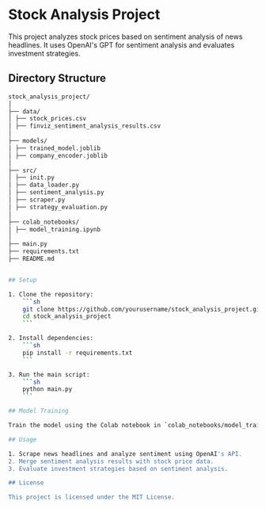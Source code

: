 # Stock Analysis Project

This project analyzes stock prices based on sentiment analysis of news headlines. It uses OpenAI's GPT for sentiment analysis and evaluates investment strategies.

## Directory Structure
```sh
stock_analysis_project/
│
├── data/
│ ├── stock_prices.csv
│ ├── finviz_sentiment_analysis_results.csv
│
├── models/
│ ├── trained_model.joblib
│ ├── company_encoder.joblib
│
├── src/
│ ├── init.py
│ ├── data_loader.py
│ ├── sentiment_analysis.py
│ ├── scraper.py
│ ├── strategy_evaluation.py
│
├── colab_notebooks/
│ ├── model_training.ipynb
│
├── main.py
├── requirements.txt
├── README.md


## Setup

1. Clone the repository:
    ```sh
    git clone https://github.com/yourusername/stock_analysis_project.git
    cd stock_analysis_project
    ```

2. Install dependencies:
    ```sh
    pip install -r requirements.txt
    ```

3. Run the main script:
    ```sh
    python main.py
    ```

## Model Training

Train the model using the Colab notebook in `colab_notebooks/model_training.ipynb`. Save the trained model to the `models` directory.

## Usage

1. Scrape news headlines and analyze sentiment using OpenAI's API.
2. Merge sentiment analysis results with stock price data.
3. Evaluate investment strategies based on sentiment analysis.

## License

This project is licensed under the MIT License.
